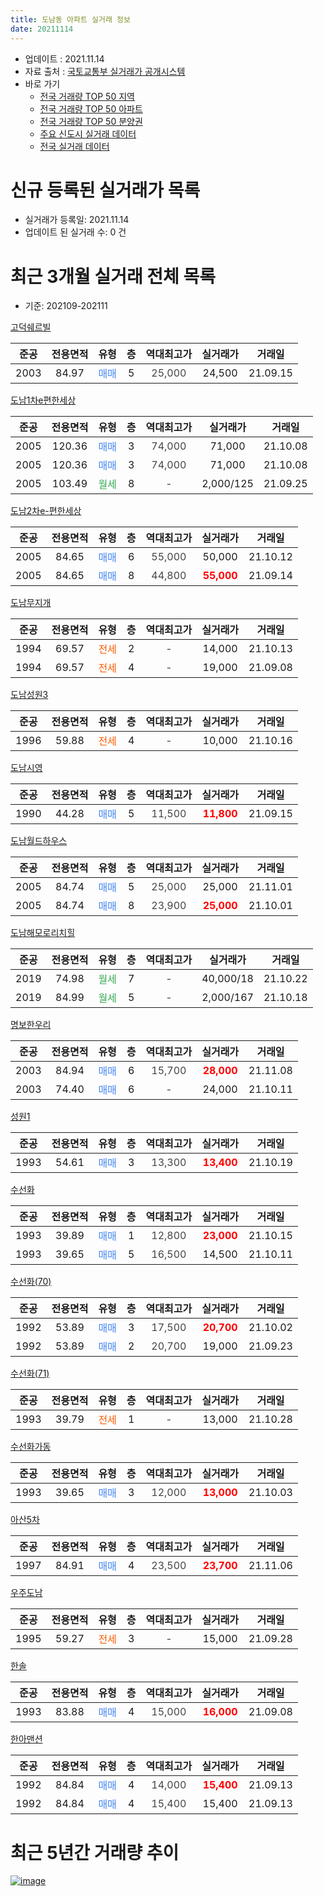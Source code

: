 ```yaml
---
title: 도남동 아파트 실거래 정보
date: 20211114
---
```


* 업데이트 : 2021.11.14
* 자료 출처 : [국토교통부 실거래가 공개시스템](http://rt.molit.go.kr)
* 바로 가기
    * [전국 거래량 TOP 50 지역](https://apt-info.github.io/apt-trade-info/tr)
    * [전국 거래량 TOP 50 아파트](https://apt-info.github.io/apt-trade-info/ta)
    * [전국 거래량 TOP 50 분양권](https://apt-info.github.io/apt-trade-info/tb)
    * [주요 신도시 실거래 데이터](https://apt-info.github.io/apt-trade-info/newtown)
    * [전국 실거래 데이터](https://apt-info.github.io/apt-trade-info/all)



<script async src="https://pagead2.googlesyndication.com/pagead/js/adsbygoogle.js"></script>
<!-- 기본광고 -->
<ins class="adsbygoogle"
     style="display:block"
     data-ad-client="ca-pub-1142216861245946"
     data-ad-slot="4805727019"
     data-ad-format="auto"
     data-full-width-responsive="true"></ins>
<script>
     (adsbygoogle = window.adsbygoogle || []).push({});
</script>


# 신규 등록된 실거래가 목록

* 실거래가 등록일: 2021.11.14
* 업데이트 된 실거래 수: 0 건




<script async src="https://pagead2.googlesyndication.com/pagead/js/adsbygoogle.js"></script>
<!-- 기본광고 -->
<ins class="adsbygoogle"
     style="display:block"
     data-ad-client="ca-pub-1142216861245946"
     data-ad-slot="4805727019"
     data-ad-format="auto"
     data-full-width-responsive="true"></ins>
<script>
     (adsbygoogle = window.adsbygoogle || []).push({});
</script>


# 최근 3개월 실거래 전체 목록
* 기준: 202109-202111


[고덕쉐르빌](https://search.naver.com/search.naver?query=%EA%B3%A0%EB%8D%95%EC%89%90%EB%A5%B4%EB%B9%8C)

|준공|전용면적|유형|층|역대최고가|실거래가|거래일|
|:---:|:---:|:---:|:---:|:---:|:---:|:---:|
|2003|84.97|<span style="color:#4285F3">매매</span>|5|<span style="color:#444444">25,000</span>|24,500|21.09.15|

[도남1차e편한세상](https://search.naver.com/search.naver?query=%EB%8F%84%EB%82%A81%EC%B0%A8e%ED%8E%B8%ED%95%9C%EC%84%B8%EC%83%81)

|준공|전용면적|유형|층|역대최고가|실거래가|거래일|
|:---:|:---:|:---:|:---:|:---:|:---:|:---:|
|2005|120.36|<span style="color:#4285F3">매매</span>|3|<span style="color:#444444">74,000</span>|71,000|21.10.08|
|2005|120.36|<span style="color:#4285F3">매매</span>|3|<span style="color:#444444">74,000</span>|71,000|21.10.08|
|2005|103.49|<span style="color:#34A853">월세</span>|8|<span style="color:#444444">-</span>|2,000/125|21.09.25|

[도남2차e-편한세상](https://search.naver.com/search.naver?query=%EB%8F%84%EB%82%A82%EC%B0%A8e-%ED%8E%B8%ED%95%9C%EC%84%B8%EC%83%81)

|준공|전용면적|유형|층|역대최고가|실거래가|거래일|
|:---:|:---:|:---:|:---:|:---:|:---:|:---:|
|2005|84.65|<span style="color:#4285F3">매매</span>|6|<span style="color:#444444">55,000</span>|50,000|21.10.12|
|2005|84.65|<span style="color:#4285F3">매매</span>|8|<span style="color:#444444">44,800</span>|<b><span style="color:#FF0000">55,000</span></b>|21.09.14|

[도남무지개](https://search.naver.com/search.naver?query=%EB%8F%84%EB%82%A8%EB%AC%B4%EC%A7%80%EA%B0%9C)

|준공|전용면적|유형|층|역대최고가|실거래가|거래일|
|:---:|:---:|:---:|:---:|:---:|:---:|:---:|
|1994|69.57|<span style="color:#FF5A00">전세</span>|2|<span style="color:#444444">-</span>|14,000|21.10.13|
|1994|69.57|<span style="color:#FF5A00">전세</span>|4|<span style="color:#444444">-</span>|19,000|21.09.08|

[도남성원3](https://search.naver.com/search.naver?query=%EB%8F%84%EB%82%A8%EC%84%B1%EC%9B%903)

|준공|전용면적|유형|층|역대최고가|실거래가|거래일|
|:---:|:---:|:---:|:---:|:---:|:---:|:---:|
|1996|59.88|<span style="color:#FF5A00">전세</span>|4|<span style="color:#444444">-</span>|10,000|21.10.16|

[도남시영](https://search.naver.com/search.naver?query=%EB%8F%84%EB%82%A8%EC%8B%9C%EC%98%81)

|준공|전용면적|유형|층|역대최고가|실거래가|거래일|
|:---:|:---:|:---:|:---:|:---:|:---:|:---:|
|1990|44.28|<span style="color:#4285F3">매매</span>|5|<span style="color:#444444">11,500</span>|<b><span style="color:#FF0000">11,800</span></b>|21.09.15|

[도남월드하우스](https://search.naver.com/search.naver?query=%EB%8F%84%EB%82%A8%EC%9B%94%EB%93%9C%ED%95%98%EC%9A%B0%EC%8A%A4)

|준공|전용면적|유형|층|역대최고가|실거래가|거래일|
|:---:|:---:|:---:|:---:|:---:|:---:|:---:|
|2005|84.74|<span style="color:#4285F3">매매</span>|5|<span style="color:#444444">25,000</span>|25,000|21.11.01|
|2005|84.74|<span style="color:#4285F3">매매</span>|8|<span style="color:#444444">23,900</span>|<b><span style="color:#FF0000">25,000</span></b>|21.10.01|

[도남해모로리치힐](https://search.naver.com/search.naver?query=%EB%8F%84%EB%82%A8%ED%95%B4%EB%AA%A8%EB%A1%9C%EB%A6%AC%EC%B9%98%ED%9E%90)

|준공|전용면적|유형|층|역대최고가|실거래가|거래일|
|:---:|:---:|:---:|:---:|:---:|:---:|:---:|
|2019|74.98|<span style="color:#34A853">월세</span>|7|<span style="color:#444444">-</span>|40,000/18|21.10.22|
|2019|84.99|<span style="color:#34A853">월세</span>|5|<span style="color:#444444">-</span>|2,000/167|21.10.18|

[명보한우리](https://search.naver.com/search.naver?query=%EB%AA%85%EB%B3%B4%ED%95%9C%EC%9A%B0%EB%A6%AC)

|준공|전용면적|유형|층|역대최고가|실거래가|거래일|
|:---:|:---:|:---:|:---:|:---:|:---:|:---:|
|2003|84.94|<span style="color:#4285F3">매매</span>|6|<span style="color:#444444">15,700</span>|<b><span style="color:#FF0000">28,000</span></b>|21.11.08|
|2003|74.40|<span style="color:#4285F3">매매</span>|6|<span style="color:#444444">-</span>|24,000|21.10.11|

[성원1](https://search.naver.com/search.naver?query=%EC%84%B1%EC%9B%901)

|준공|전용면적|유형|층|역대최고가|실거래가|거래일|
|:---:|:---:|:---:|:---:|:---:|:---:|:---:|
|1993|54.61|<span style="color:#4285F3">매매</span>|3|<span style="color:#444444">13,300</span>|<b><span style="color:#FF0000">13,400</span></b>|21.10.19|

[수선화](https://search.naver.com/search.naver?query=%EC%88%98%EC%84%A0%ED%99%94)

|준공|전용면적|유형|층|역대최고가|실거래가|거래일|
|:---:|:---:|:---:|:---:|:---:|:---:|:---:|
|1993|39.89|<span style="color:#4285F3">매매</span>|1|<span style="color:#444444">12,800</span>|<b><span style="color:#FF0000">23,000</span></b>|21.10.15|
|1993|39.65|<span style="color:#4285F3">매매</span>|5|<span style="color:#444444">16,500</span>|14,500|21.10.11|

[수선화(70)](https://search.naver.com/search.naver?query=%EC%88%98%EC%84%A0%ED%99%94%2870%29)

|준공|전용면적|유형|층|역대최고가|실거래가|거래일|
|:---:|:---:|:---:|:---:|:---:|:---:|:---:|
|1992|53.89|<span style="color:#4285F3">매매</span>|3|<span style="color:#444444">17,500</span>|<b><span style="color:#FF0000">20,700</span></b>|21.10.02|
|1992|53.89|<span style="color:#4285F3">매매</span>|2|<span style="color:#444444">20,700</span>|19,000|21.09.23|

[수선화(71)](https://search.naver.com/search.naver?query=%EC%88%98%EC%84%A0%ED%99%94%2871%29)

|준공|전용면적|유형|층|역대최고가|실거래가|거래일|
|:---:|:---:|:---:|:---:|:---:|:---:|:---:|
|1993|39.79|<span style="color:#FF5A00">전세</span>|1|<span style="color:#444444">-</span>|13,000|21.10.28|

[수선화가동](https://search.naver.com/search.naver?query=%EC%88%98%EC%84%A0%ED%99%94%EA%B0%80%EB%8F%99)

|준공|전용면적|유형|층|역대최고가|실거래가|거래일|
|:---:|:---:|:---:|:---:|:---:|:---:|:---:|
|1993|39.65|<span style="color:#4285F3">매매</span>|3|<span style="color:#444444">12,000</span>|<b><span style="color:#FF0000">13,000</span></b>|21.10.03|

[아산5차](https://search.naver.com/search.naver?query=%EC%95%84%EC%82%B05%EC%B0%A8)

|준공|전용면적|유형|층|역대최고가|실거래가|거래일|
|:---:|:---:|:---:|:---:|:---:|:---:|:---:|
|1997|84.91|<span style="color:#4285F3">매매</span>|4|<span style="color:#444444">23,500</span>|<b><span style="color:#FF0000">23,700</span></b>|21.11.06|

[우주도남](https://search.naver.com/search.naver?query=%EC%9A%B0%EC%A3%BC%EB%8F%84%EB%82%A8)

|준공|전용면적|유형|층|역대최고가|실거래가|거래일|
|:---:|:---:|:---:|:---:|:---:|:---:|:---:|
|1995|59.27|<span style="color:#FF5A00">전세</span>|3|<span style="color:#444444">-</span>|15,000|21.09.28|

[한솔](https://search.naver.com/search.naver?query=%ED%95%9C%EC%86%94)

|준공|전용면적|유형|층|역대최고가|실거래가|거래일|
|:---:|:---:|:---:|:---:|:---:|:---:|:---:|
|1993|83.88|<span style="color:#4285F3">매매</span>|4|<span style="color:#444444">15,000</span>|<b><span style="color:#FF0000">16,000</span></b>|21.09.08|

[한아맨션](https://search.naver.com/search.naver?query=%ED%95%9C%EC%95%84%EB%A7%A8%EC%85%98)

|준공|전용면적|유형|층|역대최고가|실거래가|거래일|
|:---:|:---:|:---:|:---:|:---:|:---:|:---:|
|1992|84.84|<span style="color:#4285F3">매매</span>|4|<span style="color:#444444">14,000</span>|<b><span style="color:#FF0000">15,400</span></b>|21.09.13|
|1992|84.84|<span style="color:#4285F3">매매</span>|4|<span style="color:#444444">15,400</span>|15,400|21.09.13|



<script async src="https://pagead2.googlesyndication.com/pagead/js/adsbygoogle.js"></script>
<!-- 기본광고 -->
<ins class="adsbygoogle"
     style="display:block"
     data-ad-client="ca-pub-1142216861245946"
     data-ad-slot="4805727019"
     data-ad-format="auto"
     data-full-width-responsive="true"></ins>
<script>
     (adsbygoogle = window.adsbygoogle || []).push({});
</script>


# 최근 5년간 거래량 추이


<div style="width:100%;">
    <canvas id="deal_progress" height="200"></canvas>
</div>

<script>
new Chart(document.getElementById("deal_progress"), {
    type: 'line',
    data: {
        labels: ['16.01','16.02','16.03','16.04','16.05','16.06','16.07','16.08','16.09','16.10','16.11','16.12','17.01','17.02','17.03','17.04','17.05','17.06','17.07','17.08','17.09','17.10','17.11','17.12','18.01','18.02','18.03','18.04','18.05','18.06','18.07','18.08','18.09','18.10','18.11','18.12','19.01','19.02','19.03','19.04','19.05','19.06','19.07','19.08','19.09','19.10','19.11','19.12','20.01','20.02','20.03','20.04','20.05','20.06','20.07','20.08','20.09','20.10','20.11','20.12','21.01','21.02','21.03','21.04','21.05','21.06','21.07','21.08','21.09','21.10','21.11'],
        datasets: [{
            label: '매매/분양권',
            data: [5,12,7,6,3,5,9,4,6,8,19,43,25,49,25,12,5,16,8,14,5,12,10,12,11,7,5,6,7,5,4,5,5,15,16,11,16,13,8,6,4,4,8,6,8,11,11,22,10,9,15,3,4,7,7,12,8,9,30,20,16,17,9,18,10,14,8,7,7,10,3],
            borderColor: "rgba(66, 133, 243, 1)",
            backgroundColor: "rgba(66, 133, 243, 0.05)",
            borderWidth: 1,
            pointRadius: 0,
            fill: false,
            lineTension: 0
        },{
            label: '전/월세',
            data: [2,5,0,0,4,1,1,0,2,1,1,3,4,2,3,2,3,1,3,3,2,2,2,6,6,1,2,0,6,1,2,0,0,3,4,6,12,10,7,9,7,3,8,3,6,2,3,4,12,7,3,4,0,2,1,2,1,0,1,5,5,7,6,6,6,4,2,3,3,5,0],
            borderColor: "rgba(255, 90, 0, 1)",
            backgroundColor: "rgba(255, 90, 0, 0.05)",
            borderWidth: 1,
            pointRadius: 0,
            fill: false,
            lineTension: 0
        },{
            label: '합계',
            data: [7,17,7,6,7,6,10,4,8,9,20,46,29,51,28,14,8,17,11,17,7,14,12,18,17,8,7,6,13,6,6,5,5,18,20,17,28,23,15,15,11,7,16,9,14,13,14,26,22,16,18,7,4,9,8,14,9,9,31,25,21,24,15,24,16,18,10,10,10,15,3],
            borderColor: "rgba(0, 0, 0, 1)",
            backgroundColor: "rgba(0, 0, 0, 0.03)",
            borderWidth: 0.1,
            pointRadius: 0,
            fill: true,
            lineTension: 0
        }
        ]
    },
    options: {
        responsive: true,
        title: {
            display: false
        },
        tooltips: {
            mode: 'index',
            intersect: false
        },
        hover: {
            mode: 'nearest',
            intersect: true
        },
        scales: {
            xAxes: [{
                display: true,
                scaleLabel: {
                    display: true,
                    labelString: '년/월'
                }
            }],
            yAxes: [{
                display: true,
                ticks: {
                    suggestedMin: 0,
                },
                scaleLabel: {
                    display: true,
                    labelString: '실거래 수'
                }
            }]
        }
    }
});

</script>


[![image](https://apt-info.github.io/images/2020-01-03-apt-trade-info/1024x500.png)](https://play.google.com/store/apps/details?id=com.aptinfo.apttradeinfo)


